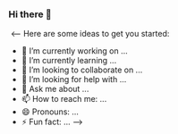 ### Hi there 👋
![<Badge Name>](https://img.shields.io/badge/Telegram-26A5E4?style=for-the-badge&logo=Telegram&logoColor=White)
<--
Here are some ideas to get you started:

- 🔭 I’m currently working on ...
- 🌱 I’m currently learning ...
- 👯 I’m looking to collaborate on ...
- 🤔 I’m looking for help with ...
- 💬 Ask me about ...
- 📫 How to reach me: ...
- 😄 Pronouns: ...
- ⚡ Fun fact: ...
-->
